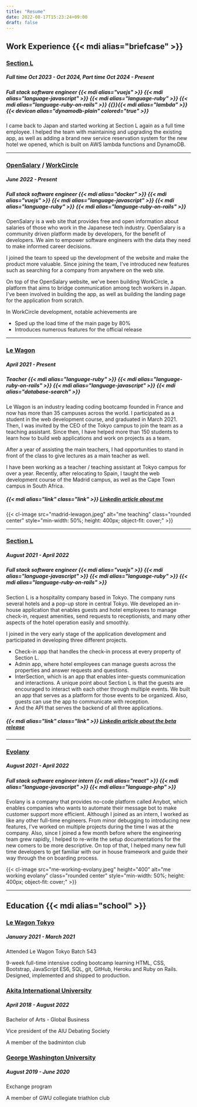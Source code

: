 ```yaml
---
title: "Resume"
date: 2022-08-17T15:23:24+09:00
draft: false
---
```


## Work Experience {{< mdi alias="briefcase" >}}

### [Section L](https://section-l.co/)

##### Full time Oct 2023 - Oct 2024, Part time Oct 2024 - Present

##### Full stack software engineer {{< mdi alias="vuejs" >}} {{< mdi alias="language-javascript" >}} {{< mdi alias="language-ruby" >}} {{< mdi alias="language-ruby-on-rails" >}} {{<mdi alias="aws" >}}{{< mdi alias="lambda" >}}{{< devicon alias="dynamodb-plain" colored="true" >}}

I came back to Japan and started working at Section L again as a full time employee. I helped the team with maintaining and upgrading the existing app, as well as adding a brand new service reservation system for the new hotel we opened, which is built on AWS lambda functions and DynamoDB.

---

### [OpenSalary](https://opensalary.jp/) / [WorkCircle](https://workcircle.app)

##### June 2022 - Present

##### Full stack software engineer {{< mdi alias="docker" >}} {{< mdi alias="vuejs" >}} {{< mdi alias="language-javascript" >}} {{< mdi alias="language-ruby" >}} {{< mdi alias="language-ruby-on-rails" >}}

OpenSalary is a web site that provides free and open information about salaries of those who work in the Japanese tech industry. OpenSalary is a community driven platform made by developers, for the benefit of developers. We aim to empower software engineers with the data they need to make informed career decisions.

I joined the team to speed up the development of the website and make the product more valuable. Since joining the team, I've introduced new features such as searching for a company from anywhere on the web site.

On top of the OpenSalary website, we've been building WorkCircle, a platform that aims to bridge communication among tech workers in Japan. I've been involved in building the app, as well as building the landing page for the application from scratch.

In WorkCircle development, notable achievements are

- Sped up the load time of the main page by 80%
- Introduces numerous features for the official release

---

### [Le Wagon](https://www.lewagon.com/tokyo)

##### April 2021 - Present

##### Teacher {{< mdi alias="language-ruby" >}} {{< mdi alias="language-ruby-on-rails" >}} {{< mdi alias="language-javascript" >}} {{< mdi alias="database-search" >}}

Le Wagon is an industry leading coding bootcamp founded in France and now has more than 35 campuses across the world. I participated as a student in the web development course, and graduated in March 2021. Then, I was invited by the CEO of the Tokyo campus to join the team as a teaching assistant. Since then, I have helped more than 150 students to learn how to build web applications and work on projects as a team.

After a year of assisting the main teachers, I had opportunities to stand in front of the class to give lectures as a main teacher as well.

I have been working as a teacher / teaching assistant at Tokyo campus for over a year. Recently, after relocating to Spain, I taught the web development course of the Madrid campus, as well as the Cape Town campus in South Africa.

##### {{< mdi alias="link" class="link" >}} [Linkedin article about me](https://www.linkedin.com/posts/le-wagon-tokyo_webdevelopment-developer-freelance-activity-6920247551661137920-JTs1?utm_source=linkedin_share&utm_medium=member_desktop_web)

{{< cl-image src="madrid-lewagon.jpeg" alt="me teaching" class="rounded center" style="min-width: 50%; height: 400px; object-fit: cover;" >}}

---

### [Section L](https://section-l.co/)

##### August 2021 - April 2022

##### Full stack software engineer {{< mdi alias="vuejs" >}} {{< mdi alias="language-javascript" >}} {{< mdi alias="language-ruby" >}} {{< mdi alias="language-ruby-on-rails" >}}

Section L is a hospitality company based in Tokyo. The company runs several hotels and a pop-up store in central Tokyo. We developed an in-house application that enables guests and hotel employees to manage check-in, request amenities, send requests to receptionists, and many other aspects of the hotel operation easily and smoothly.

I joined in the very early stage of the application development and participated in developing three different projects.

- Check-in app that handles the check-in process at every property of Section L.
- Admin app, where hotel employees can manage guests across the properties and answer requests and questions.
- InterSection, which is an app that enables inter-guests communication and interactions. A unique point about Section L is that the guests are encouraged to interact with each other through multiple events. We built an app that serves as a platform for those events to be organized. Also, guests can use the app to communicate with reception.
- And the API that serves the backend of all three applications.

##### {{< mdi alias="link" class="link" >}} [Linkedin article about the beta release](https://www.linkedin.com/posts/section-l_community-team-tokyo-activity-6874648735641694208-UanI?utm_source=share)

---

### [Evolany](https://evolany.com/)

##### August 2021 - April 2022

##### Full stack software engineer intern {{< mdi alias="react" >}} {{< mdi alias="language-javascript" >}} {{< mdi alias="language-php" >}}

Evolany is a company that provides no-code platform called Anybot, which enables companies who wants to automate their message bot to make customer support more efficient. Although I joined as an intern, I worked as like any other full-time engineers. From minor debugging to introducing new features, I've worked on multiple projects during the time I was at the company. Also, since I joined a few month before where the engineering team grew rapidly, I helped to re-write the setup documentations for the new comers to be more descriptive. On top of that, I helped many new full time developers to get familiar with our in house framework and guide their way through the on boarding process.

{{< cl-image src="me-working-evolany.jpeg" height="400" alt="me working evolany" class="rounded center" style="min-width: 50%; height: 400px; object-fit: cover;" >}}

---

## Education {{< mdi alias="school" >}}

### [Le Wagon Tokyo](https://www.lewagon.com/tokyo)

##### January 2021 - March 2021

Attended Le Wagon Tokyo Batch 543

9-week full-time intensive coding bootcamp learning HTML, CSS, Bootstrap, JavaScript ES6,
SQL, git, GitHub, Heroku and Ruby on Rails. Designed, implemented and shipped to
production.

### [Akita International University](https://www.aiu.ac.jp/)

##### April 2018 - August 2022

Bachelor of Arts - Global Business

Vice president of the AIU Debating Society

A member of the badminton club

### [George Washington University](https://www.gwu.edu/)

##### August 2019 - June 2020

Exchange program

A member of GWU collegiate triathlon club
